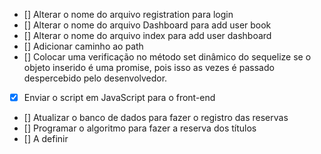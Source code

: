

- [] Alterar o nome do arquivo registration para login
- [] Alterar o nome do arquivo Dashboard para add user book
- [] Alterar o nome do arquivo index para add user dashboard
- [] Adicionar caminho ao path
- [] Colocar uma verificação no método set dinâmico do sequelize se o objeto inserido é uma promise, pois isso as vezes é passado despercebido pelo desenvolvedor.

- [X] Enviar o script em JavaScript para o front-end
- [] Atualizar o banco de dados para fazer o registro das reservas
- [] Programar o algoritmo para fazer a reserva dos títulos
- [] A definir 

